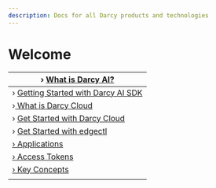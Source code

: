```yaml
---
description: Docs for all Darcy products and technologies
---
```


# Welcome

| › [What is Darcy AI?](darcy-ai-sdk/what-is-darcy-ai.md)                                  |
| ---------------------------------------------------------------------------------------- |
| › [Getting Started with Darcy AI SDK](darcy-ai-sdk/getting-started-with-darcy-ai-sdk.md) |
| ›[ What is Darcy Cloud](darcy-cloud/what-is-darcy-cloud.md)                              |
| › [Get Started with Darcy Cloud](darcy-cloud/get-started-ec/)                            |
| › [Get Started with edgectl](darcy-cloud/get-started-edgectl/)                           |
| [› Applications](darcy-cloud/applications-doc/)                                          |
| [› Access Tokens](darcy-cloud/access-tokens.md)                                          |
| [› Key Concepts](darcy-cloud/key-concepts.md)                                            |
|                                                                                          |


